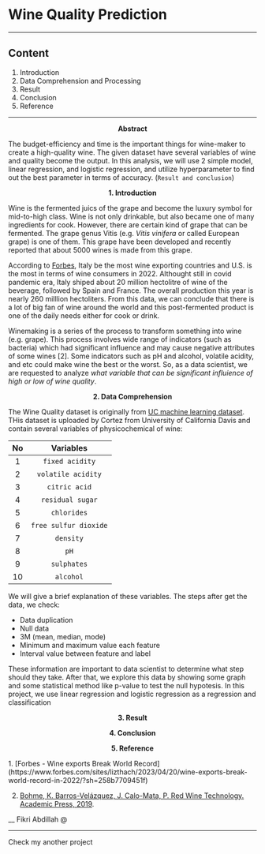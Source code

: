 # Wine Quality Prediction
___
## Content
1. Introduction
2. Data Comprehension and Processing
4. Result
5. Conclusion
6. Reference
___
<p align = 'center'> <strong>Abstract</strong> </p>



The budget-efficiency and time is the important things for wine-maker to create a high-quality wine. The given dataset have several variables of wine and quality become the output. In this analysis, we will use 2 simple model, linear regression, and logistic regression, and utilize hyperparameter to find out the best parameter in terms of accuracy. (`Result and conclusion`) 


<p align = 'center'><strong> 1. Introduction </strong></p>

Wine is the fermented juics of the grape and become the luxury symbol for mid-to-high class. Wine is not only drinkable, but also became one of many ingredients for cook. However, there are certain kind of grape that can be fermented. The grape genus Vitis (e.g. *Vitis vinifera* or called European grape) is one of them. This grape have been developed and recently reported that about 5000 wines is made from this grape. 

According to [Forbes](https://www.forbes.com/sites/lizthach/2023/04/20/wine-exports-break-world-record-in-2022/?sh=258b7709451f), Italy be the most wine exporting countries and U.S. is the most in terms of wine consumers in 2022. Althought still in covid pandemic era, Italy shiped about 20 million hectolitre of wine of the beverage, followed by Spain and France. The overall production this year is nearly 260 milllion hectoliters. From this data, we can conclude that there is a lot of big fan of wine around the world and this post-fermented product is one of the daily needs either for cook or drink.

Winemaking is a series of the process to transform something into wine (e.g. grape). This process involves wide range of indicators (such as bacteria) which had significant influence and may cause negative attributes of some wines [2]. Some indicators such as pH and alcohol, volatile acidity, and etc could make wine  the best or the worst. So, as a data scientist, we are requested to analyze *what variable that can be significant influience of high or low of  wine quality*.

<p align = 'center'><strong> 2. Data Comprehension </strong></p>

The Wine Quality dataset is originally from [UC machine learning dataset](https://archive.ics.uci.edu/dataset/186/wine+quality). THis dataset is uploaded by Cortez from University of California Davis  and contain several variables of physicochemical of wine:

| No | Variables |
| :-: | :-: |
| 1 | `fixed acidity` |
| 2 | `volatile acidity` |
| 3 | `citric acid` |
| 4 | `residual sugar` |
| 5 | `chlorides` |
| 6 | `free sulfur dioxide` |
| 7 | `density` |
| 8 | `pH` |
| 9 | `sulphates` |
| 10 | `alcohol` |

We will give a brief explanation of these variables. The steps after get the data, we check:

* Data duplication
* Null data
* 3M (mean, median, mode)
* Minimum and maximum value each feature
* Interval value between feature and label

These information are important to data scientist to determine what step should they take. After that, we explore this data  by showing some graph and some statistical method like p-value to test the null hypotesis. In this project, we use linear regression and logistic regression as a regression and classification

<p align = 'center'> <strong>3. Result</strong> </p>

<p align = 'center'> <strong>4. Conclusion</strong> </p>

<p align = 'center'> <strong>5. Reference</strong> </p>
1. [Forbes - Wine exports Break World Record](https://www.forbes.com/sites/lizthach/2023/04/20/wine-exports-break-world-record-in-2022/?sh=258b7709451f) 

2. [Bohme, K. Barros-Velázquez, J. Calo-Mata, P. Red Wine Technology. Academic Press, 2019](https://www.sciencedirect.com/science/article/abs/pii/B9780128143995000086).

__
Fikri Abdillah @

___

Check my another project 
